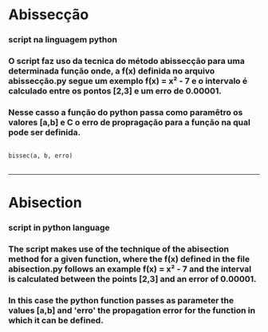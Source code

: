 # Abissecção
### script na linguagem python 

### O script faz uso da tecnica do método abissecção para uma determinada função onde, a **f(x)** definida no arquivo abissecção.py segue um exemplo **f(x) = x² - 7** e o intervalo é calculado entre os pontos [2,3] e um erro de 0.00001.

### Nesse casso a função do python passa como paramêtro os valores [a,b] e C o erro de propragação para a função na qual pode ser definida. 
 
```python

bissec(a, b, erro)
 
```

---

# Abisection 

### script in python language

### The script makes use of the technique of the abisection method for a given function, where the **f(x)** defined in the file abisection.py follows an example **f(x) = x² - 7** and the interval is calculated between the points [2,3] and an error of 0.00001.

### In this case the python function passes as parameter the values [a,b] and 'erro' the propagation error for the function in which it can be defined.
